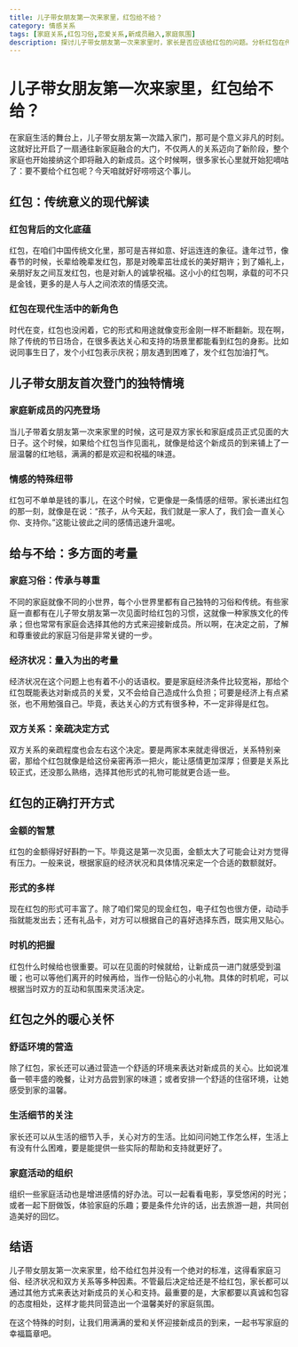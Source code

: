```yaml
---
title: 儿子带女朋友第一次来家里，红包给不给？
category: 情感关系
tags: [家庭关系,红包习俗,恋爱关系,新成员融入,家庭氛围]
description: 探讨儿子带女朋友第一次来家里时，家长是否应该给红包的问题。分析红包在传统文化中的意义，现代生活中的应用，以及家庭习俗、经济状况和双方关系对这一行为的影响。
---
```

# 儿子带女朋友第一次来家里，红包给不给？
在家庭生活的舞台上，儿子带女朋友第一次踏入家门，那可是个意义非凡的时刻。这就好比开启了一扇通往新家庭融合的大门，不仅两人的关系迈向了新阶段，整个家庭也开始接纳这个即将融入的新成员。这个时候啊，很多家长心里就开始犯嘀咕了：要不要给个红包呢？今天咱就好好唠唠这个事儿。

## 红包：传统意义的现代解读

### 红包背后的文化底蕴
红包，在咱们中国传统文化里，那可是吉祥如意、好运连连的象征。逢年过节，像春节的时候，长辈给晚辈发红包，那是对晚辈茁壮成长的美好期许；到了婚礼上，亲朋好友之间互发红包，也是对新人的诚挚祝福。这小小的红包啊，承载的可不只是金钱，更多的是人与人之间浓浓的情感交流。

### 红包在现代生活中的新角色
时代在变，红包也没闲着，它的形式和用途就像变形金刚一样不断翻新。现在啊，除了传统的节日场合，在很多表达关心和支持的场景里都能看到红包的身影。比如说同事生日了，发个小红包表示庆祝；朋友遇到困难了，发个红包加油打气。

## 儿子带女朋友首次登门的独特情境

### 家庭新成员的闪亮登场
当儿子带着女朋友第一次来家里的时候，这可是双方家长和家庭成员正式见面的大日子。这个时候，如果给个红包当作见面礼，就像是给这个新成员的到来铺上了一层温馨的红地毯，满满的都是欢迎和祝福的味道。

### 情感的特殊纽带
红包可不单单是钱的事儿，在这个时候，它更像是一条情感的纽带。家长递出红包的那一刻，就像是在说：“孩子，从今天起，我们就是一家人了，我们会一直关心你、支持你。”这能让彼此之间的感情迅速升温呢。

## 给与不给：多方面的考量

### 家庭习俗：传承与尊重
不同的家庭就像不同的小世界，每个小世界里都有自己独特的习俗和传统。有些家庭一直都有在儿子带女朋友第一次见面时给红包的习惯，这就像一种家族文化的传承；但也常常有家庭会选择其他的方式来迎接新成员。所以啊，在决定之前，了解和尊重彼此的家庭习俗是非常关键的一步。

### 经济状况：量入为出的考量
经济状况在这个问题上也有着不小的话语权。要是家庭经济条件比较宽裕，那给个红包既能表达对新成员的关爱，又不会给自己造成什么负担；可要是经济上有点紧张，也不用勉强自己。毕竟，表达关心的方式有很多种，不一定非得是红包。

### 双方关系：亲疏决定方式
双方关系的亲疏程度也会左右这个决定。要是两家本来就走得很近，关系特别亲密，那给个红包就像是给这份亲密再添一把火，能让感情更加深厚；但要是关系比较正式，还没那么熟络，选择其他形式的礼物可能就更合适一些。

## 红包的正确打开方式

### 金额的智慧
红包的金额得好好斟酌一下。毕竟这是第一次见面，金额太大了可能会让对方觉得有压力。一般来说，根据家庭的经济状况和具体情况来定一个合适的数额就好。

### 形式的多样
现在红包的形式可丰富了。除了咱们常见的现金红包，电子红包也很方便，动动手指就能发出去；还有礼品卡，对方可以根据自己的喜好选择东西，既实用又贴心。

### 时机的把握
红包什么时候给也很重要。可以在见面的时候就给，让新成员一进门就感受到温暖；也可以等他们离开的时候再给，当作一份贴心的小礼物。具体的时机呢，可以根据当时双方的互动和氛围来灵活决定。

## 红包之外的暖心关怀

### 舒适环境的营造
除了红包，家长还可以通过营造一个舒适的环境来表达对新成员的关心。比如说准备一顿丰盛的晚餐，让对方品尝到家的味道；或者安排一个舒适的住宿环境，让她感受到家的温馨。

### 生活细节的关注
家长还可以从生活的细节入手，关心对方的生活。比如问问她工作怎么样，生活上有没有什么困难，要是能提供一些实际的帮助和支持就更好了。

### 家庭活动的组织
组织一些家庭活动也是增进感情的好办法。可以一起看看电影，享受悠闲的时光；或者一起下厨做饭，体验家庭的乐趣；要是条件允许的话，出去旅游一趟，共同创造美好的回忆。

## 结语

儿子带女朋友第一次来家里，给不给红包并没有一个绝对的标准，这得看家庭习俗、经济状况和双方关系等多种因素。不管最后决定给还是不给红包，家长都可以通过其他方式来表达对新成员的关心和支持。最重要的是，大家都要以真诚和包容的态度相处，这样才能共同营造出一个温馨美好的家庭氛围。

在这个特殊的时刻，让我们用满满的爱和关怀迎接新成员的到来，一起书写家庭的幸福篇章吧。